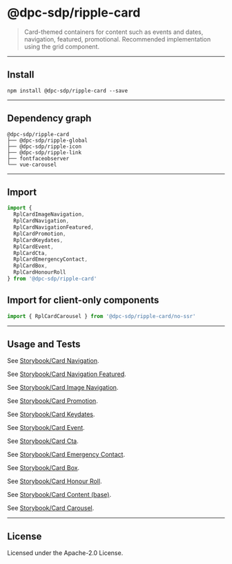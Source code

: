 # @dpc-sdp/ripple-card

> Card-themed containers for content such as events and dates, navigation,
featured, promotional. Recommended implementation using the grid component.

--------------------------------------------------------------------------------

## Install

```shell
npm install @dpc-sdp/ripple-card --save
```

--------------------------------------------------------------------------------

## Dependency graph

```shell
@dpc-sdp/ripple-card
├── @dpc-sdp/ripple-global
├── @dpc-sdp/ripple-icon
├── @dpc-sdp/ripple-link
├── fontfaceobserver
└── vue-carousel
```

--------------------------------------------------------------------------------

## Import

```js
import {
  RplCardImageNavigation,
  RplCardNavigation,
  RplCardNavigationFeatured,
  RplCardPromotion,
  RplCardKeydates,
  RplCardEvent,
  RplCardCta,
  RplCardEmergencyContact,
  RplCardBox,
  RplCardHonourRoll
} from '@dpc-sdp/ripple-card'
```

## Import for client-only components

```js
import { RplCardCarousel } from '@dpc-sdp/ripple-card/no-ssr'
```

--------------------------------------------------------------------------------

## Usage and Tests

See [Storybook/Card Navigation](https://ripple.sdp.vic.gov.au/?selectedKind=Molecules/Card&selectedStory=Card%20Navigation).

See [Storybook/Card Navigation Featured](https://ripple.sdp.vic.gov.au/?selectedKind=Molecules/Card&selectedStory=Card%20Navigation%20Featured).

See [Storybook/Card Image Navigation](https://ripple.sdp.vic.gov.au/?selectedKind=Molecules/Card&selectedStory=Card%20Image%20Navigation).

See [Storybook/Card Promotion](https://ripple.sdp.vic.gov.au/?selectedKind=Molecules/Card&selectedStory=Card%20Promotion).

See [Storybook/Card Keydates](https://ripple.sdp.vic.gov.au/?selectedKind=Molecules/Card&selectedStory=Card%20Keydates).

See [Storybook/Card Event](https://ripple.sdp.vic.gov.au/?selectedKind=Molecules/Card&selectedStory=Card%20Event).

See [Storybook/Card Cta](https://ripple.sdp.vic.gov.au/?selectedKind=Molecules/Card&selectedStory=Card%20Cta).

See [Storybook/Card Emergency Contact](https://ripple.sdp.vic.gov.au/?selectedKind=Molecules/Card&selectedStory=Card%20Emergency%20Contact).

See [Storybook/Card Box](https://ripple.sdp.vic.gov.au/?selectedKind=Molecules/Card&selectedStory=Card%20Box).

See [Storybook/Card Honour Roll](https://ripple.sdp.vic.gov.au/?selectedKind=Molecules/Card&selectedStory=Card%20Honour%20Roll).

See [Storybook/Card Content (base)](https://ripple.sdp.vic.gov.au/?selectedKind=Molecules/Card&selectedStory=Card%20Content%20(base)).

See [Storybook/Card Carousel](https://ripple.sdp.vic.gov.au/?selectedKind=Molecules/Card&selectedStory=Card%20Carousel).

--------------------------------------------------------------------------------

## License

Licensed under the Apache-2.0 License.
